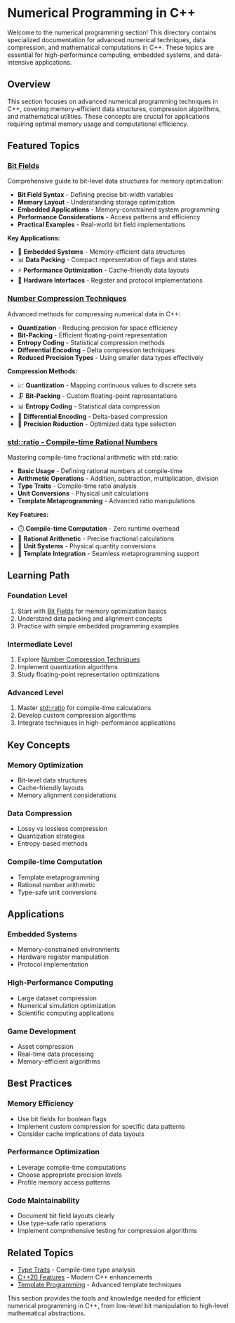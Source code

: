 # Numerical Programming in C++

Welcome to the numerical programming section! This directory contains specialized documentation for advanced numerical techniques, data compression, and mathematical computations in C++. These topics are essential for high-performance computing, embedded systems, and data-intensive applications.

## Overview

This section focuses on advanced numerical programming techniques in C++, covering memory-efficient data structures, compression algorithms, and mathematical utilities. These concepts are crucial for applications requiring optimal memory usage and computational efficiency.

## Featured Topics

### [Bit Fields](bit_fields.md)

Comprehensive guide to bit-level data structures for memory optimization:

- **Bit Field Syntax** - Defining precise bit-width variables
- **Memory Layout** - Understanding storage optimization
- **Embedded Applications** - Memory-constrained system programming
- **Performance Considerations** - Access patterns and efficiency
- **Practical Examples** - Real-world bit field implementations

**Key Applications:**

- 🔧 **Embedded Systems** - Memory-efficient data structures
- 📊 **Data Packing** - Compact representation of flags and states
- ⚡ **Performance Optimization** - Cache-friendly data layouts
- 🎯 **Hardware Interfaces** - Register and protocol implementations

### [Number Compression Techniques](compress.md)

Advanced methods for compressing numerical data in C++:

- **Quantization** - Reducing precision for space efficiency
- **Bit-Packing** - Efficient floating-point representation
- **Entropy Coding** - Statistical compression methods
- **Differential Encoding** - Delta compression techniques
- **Reduced Precision Types** - Using smaller data types effectively

**Compression Methods:**

- 📈 **Quantization** - Mapping continuous values to discrete sets
- 🗜️ **Bit-Packing** - Custom floating-point representations
- 📊 **Entropy Coding** - Statistical data compression
- 🔄 **Differential Encoding** - Delta-based compression
- 📏 **Precision Reduction** - Optimized data type selection

### [std::ratio - Compile-time Rational Numbers](ratio.md)

Mastering compile-time fractional arithmetic with std::ratio:

- **Basic Usage** - Defining rational numbers at compile-time
- **Arithmetic Operations** - Addition, subtraction, multiplication, division
- **Type Traits** - Compile-time ratio analysis
- **Unit Conversions** - Physical unit calculations
- **Template Metaprogramming** - Advanced ratio manipulations

**Key Features:**

- ⏱️ **Compile-time Computation** - Zero runtime overhead
- 🧮 **Rational Arithmetic** - Precise fractional calculations
- 📐 **Unit Systems** - Physical quantity conversions
- 🔧 **Template Integration** - Seamless metaprogramming support

## Learning Path

### Foundation Level

1. Start with [Bit Fields](bit_fields.md) for memory optimization basics
2. Understand data packing and alignment concepts
3. Practice with simple embedded programming examples

### Intermediate Level

1. Explore [Number Compression Techniques](compress.md)
2. Implement quantization algorithms
3. Study floating-point representation optimizations

### Advanced Level

1. Master [std::ratio](ratio.md) for compile-time calculations
2. Develop custom compression algorithms
3. Integrate techniques in high-performance applications

## Key Concepts

### Memory Optimization

- Bit-level data structures
- Cache-friendly layouts
- Memory alignment considerations

### Data Compression

- Lossy vs lossless compression
- Quantization strategies
- Entropy-based methods

### Compile-time Computation

- Template metaprogramming
- Rational number arithmetic
- Type-safe unit conversions

## Applications

### Embedded Systems

- Memory-constrained environments
- Hardware register manipulation
- Protocol implementation

### High-Performance Computing

- Large dataset compression
- Numerical simulation optimization
- Scientific computing applications

### Game Development

- Asset compression
- Real-time data processing
- Memory-efficient algorithms

## Best Practices

### Memory Efficiency

- Use bit fields for boolean flags
- Implement custom compression for specific data patterns
- Consider cache implications of data layouts

### Performance Optimization

- Leverage compile-time computations
- Choose appropriate precision levels
- Profile memory access patterns

### Code Maintainability

- Document bit field layouts clearly
- Use type-safe ratio operations
- Implement comprehensive testing for compression algorithms

## Related Topics

- [Type Traits](../type-traits/index.md) - Compile-time type analysis
- [C++20 Features](../cpp20.md) - Modern C++ enhancements
- [Template Programming](../index.md) - Advanced template techniques

This section provides the tools and knowledge needed for efficient numerical programming in C++, from low-level bit manipulation to high-level mathematical abstractions.
